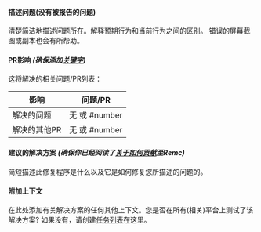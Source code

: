 #### 描述问题(没有被报告的问题)
清楚简洁地描述问题所在。解释预期行为和当前行为之间的区别。
错误的屏幕截图或副本也会有所帮助。

#### PR影响 _(确保添加[关键字](https://help.github.com/en/articles/closing-issues-using-keywords))_ 
这将解决的相关问题/PR列表：

影响                         | 问题/PR
----------------------|------
解决的问题               | 无 或 #number
解决的其他PR           | 无 或 #number

#### 建议的解决方案 _(确保你已经阅读了[关于如何贡献](https://github.com/martin-zyb/Remc/blob/main/.github/CONTRIBUTING.md)至Remc)_ 
简短描述此修复程序是什么以及它是如何修复您所描述的问题的。

#### 附加上下文
在此处添加有关解决方案的任何其他上下文。您是否在所有(相关)平台上测试了该解决方案?
如果没有，请创建[任务列表](https://help.github.com/en/articles/about-task-lists)在这里。